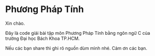# Phương Pháp Tính

Xin chào.

Đây là code giải bài tập môn Phương Pháp Tính bằng ngôn ngữ C của trường Đại học Bách Khoa TP.HCM.

Nếu các bạn share thì ghi rõ nguồn dùm mình nhé. Cảm ơn các bạn.
